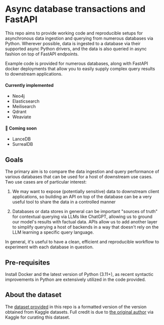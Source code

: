 # Async database transactions and FastAPI

This repo aims to provide working code and reproducible setups for asynchronous data ingestion and querying from numerous databases via Python. Wherever possible, data is ingested to a database via their supported async Python drivers, and the data is also queried in async fashion on top of FastAPI endpoints.

Example code is provided for numerous databases, along with FastAPI docker deployments that allow you to easily supply complex query results to downstream applications.

#### Currently implemented
* Neo4j
* Elasticsearch
* Meilisearch
* Qdrant
* Weaviate

#### 🚧 Coming soon
* LanceDB
* SurrealDB

## Goals

The primary aim is to compare the data ingestion and query performance of various databases that can be used for a host of downstream use cases. Two use cases are of particular interest:

1. We may want to expose (potentially sensitive) data to downstream client applications, so building an API on top of the database can be a very useful tool to share the data in a controlled manner

2. Databases or data stores in general can be important "sources of truth" for contextual querying via LLMs like ChatGPT, allowing us to ground our model's results with factual data. APIs allow us to add another layer to simplify querying a host of backends in a way that doesn't rely on the LLM learning a specific query language.

In general, it's useful to have a clean, efficient and reproducible workflow to experiment with each database in question.


## Pre-requisites

Install Docker and the latest version of Python (3.11+), as recent syntactic improvements in Python are extensively utilized in the code provided.

## About the dataset

The [dataset provided](https://github.com/prrao87/async-db-fastapi/tree/main/data) in this repo is a formatted version of the version obtained from Kaggle datasets. Full credit is due to [the original author](https://www.kaggle.com/zynicide) via Kaggle for curating this dataset.
